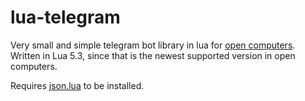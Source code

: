 # lua-telegram

Very small and simple telegram bot library in lua for [open computers](https://github.com/MightyPirates/OpenComputers). Written in Lua 5.3, since that is the newest supported version in open computers.

Requires [json.lua](https://github.com/rxi/json.lua) to be installed.
